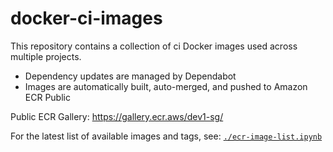 # docker-ci-images

This repository contains a collection of ci Docker images used across multiple projects.

- Dependency updates are managed by Dependabot
- Images are automatically built, auto-merged, and pushed to Amazon ECR Public

Public ECR Gallery:
https://gallery.ecr.aws/dev1-sg/

For the latest list of available images and tags, see:
[`./ecr-image-list.ipynb`](./ecr-image-list.ipynb)
